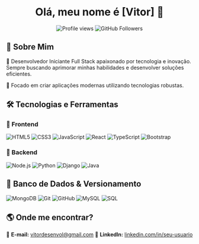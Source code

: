 <h1 align="center">Olá, meu nome é [Vitor] 👋</h1>

<p align="center">
  <img src="https://komarev.com/ghpvc/?username=seu-usuario&color=blue" alt="Profile views" />
  <img src="https://img.shields.io/github/followers/seu-usuario?label=Follow&style=social" alt="GitHub Followers">
</p>

## 🚀 Sobre Mim

🎯 Desenvolvedor Iniciante Full Stack apaixonado por tecnologia e inovação. Sempre buscando aprimorar minhas habilidades e desenvolver soluções eficientes. 

📍 Focado em criar aplicações modernas utilizando tecnologias robustas.

## 🛠️ Tecnologias e Ferramentas

### 🔹 Frontend
![HTML5](https://img.shields.io/badge/HTML5-E34F26?style=for-the-badge&logo=html5&logoColor=white)
![CSS3](https://img.shields.io/badge/CSS3-1572B6?style=for-the-badge&logo=css3&logoColor=white)
![JavaScript](https://img.shields.io/badge/JavaScript-F7DF1E?style=for-the-badge&logo=javascript&logoColor=black)
![React](https://img.shields.io/badge/React-20232a?style=for-the-badge&logo=react&logoColor=61dafb)
![TypeScript](https://img.shields.io/badge/TypeScript-007ACC?style=for-the-badge&logo=typescript&logoColor=white)
![Bootstrap](https://img.shields.io/badge/Bootstrap-563D7C?style=for-the-badge&logo=bootstrap&logoColor=white)

### 🔹 Backend
![Node.js](https://img.shields.io/badge/Node.js-43853D?style=for-the-badge&logo=node.js&logoColor=white)
![Python](https://img.shields.io/badge/Python-3776AB?style=for-the-badge&logo=python&logoColor=white)
![Django](https://img.shields.io/badge/Django-092E20?style=for-the-badge&logo=django&logoColor=white)
![Java](https://img.shields.io/badge/Java-ED8B00?style=for-the-badge&logo=java&logoColor=white)

## 🔹 Banco de Dados & Versionamento
![MongoDB](https://img.shields.io/badge/MongoDB-4EA94B?style=for-the-badge&logo=mongodb&logoColor=white)
![Git](https://img.shields.io/badge/Git-F05032?style=for-the-badge&logo=git&logoColor=white)
![GitHub](https://img.shields.io/badge/GitHub-181717?style=for-the-badge&logo=github&logoColor=white)
![MySQL](https://img.shields.io/badge/MySQL-00758F?style=for-the-badge&logo=mysql&logoColor=white)
![SQL](https://img.shields.io/badge/SQL-003B57?style=for-the-badge&logo=sql&logoColor=white)



## 🌎 Onde me encontrar?
📩 **E-mail:** vitordesenvol@gmail.com 
💼 **LinkedIn:** [linkedin.com/in/seu-usuario](www.linkedin.com/in/vitor-ramos-5204a5269)